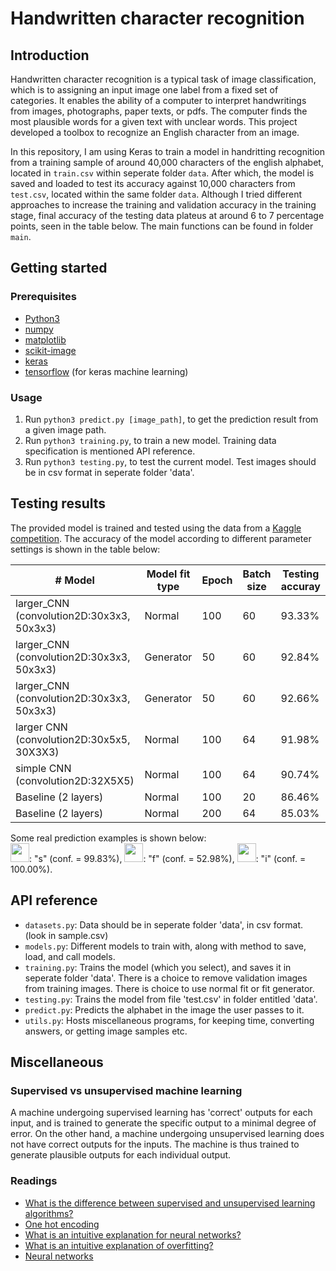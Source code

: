 # Handwritten character recognition

## Introduction

Handwritten character recognition is a typical task of image classification, which is to assigning an input image one label from a fixed set of categories. It enables the ability of a computer to interpret handwritings from images, photographs, paper texts, or pdfs. The computer finds the most plausible words for a given text with unclear words. This project developed a toolbox to recognize an English character from an image.

In this repository, I am using Keras to train a model in handritting recognition from a training sample of around 40,000 characters of the english alphabet, located in `train.csv` within seperate folder `data`. After which, the model is saved and loaded to test its accuracy against 10,000 characters from `test.csv`, located within the same folder `data`. Although I tried different approaches to increase the training and validation accuracy in the training stage, final accuracy of the testing data plateus at around 6 to 7 percentage points, seen in the table below. The main functions can be found in folder `main`.

## Getting started

### Prerequisites
+ [Python3](https://www.python.org/download/releases/3.0/)
+ [numpy](http://www.numpy.org/)
+ [matplotlib](http://matplotlib.org/)
+ [scikit-image](http://scikit-image.org/)
+ [keras](http://machinelearningmastery.com/handwritten-digit-recognition-using-convolutional-neural-networks-python-keras/)
+ [tensorflow](https://www.tensorflow.org/) (for keras machine learning)

### Usage
1. Run `python3 predict.py [image_path]`, to get the prediction result from a given image path.
2. Run `python3 training.py`, to train a new model. Training data specification is mentioned API reference.
3. Run `python3 testing.py`, to test the current model. Test images should be in csv format in seperate folder 'data'.

## Testing results

The provided model is trained and tested using the data from a [Kaggle competition](https://inclass.kaggle.com/c/cs5339-prediction-competition). The accuracy of the model according to different parameter settings is shown in the table below:

| # Model | Model fit type | Epoch | Batch size | Testing accuray |
| ------- | -------------- | ----- | ---------- | --------------- |
| larger_CNN (convolution2D:30x3x3, 50x3x3) | Normal | 100 | 60 | 93.33% |
| larger_CNN (convolution2D:30x3x3, 50x3x3) | Generator | 50 | 60 | 92.84% |
| larger_CNN (convolution2D:30x3x3, 50x3x3) | Generator | 50 | 60 | 92.66% |
| larger CNN (convolution2D:30x5x5, 30X3X3) | Normal | 100 | 64 | 91.98% |
| simple CNN (convolution2D:32X5X5) | Normal |100 | 64 | 90.74% |
| Baseline (2 layers) | Normal | 100 | 20 | 86.46% |
| Baseline (2 layers) | Normal | 200 | 64 | 85.03% |

Some real prediction examples is shown below:  
<img src="https://github.com/li-s/Handwriting-recognition/blob/master/data/show_image0.jpg" height="30">: "s" (conf. = 99.83%),
<img src="https://github.com/li-s/Handwriting-recognition/blob/master/data/show_image1.jpg" height="30">: "f" (conf. = 52.98%),
<img src="https://github.com/li-s/Handwriting-recognition/blob/master/data/show_image2.jpg" height="30">: "i" (conf. = 100.00%).

## API reference
+ `datasets.py`: Data should be in seperate folder 'data', in csv format. (look in sample.csv)
+ `models.py`: Different models to train with, along with method to save, load, and call models.
+ `training.py`: Trains the model (which you select), and saves it in seperate folder 'data'. There is a choice to remove validation images from training images. There is choice to use normal fit or fit generator.
+ `testing.py`: Trains the model from file 'test.csv' in folder entitled 'data'.
+ `predict.py`: Predicts the alphabet in the image the user passes to it.
+ `utils.py`: Hosts miscellaneous programs, for keeping time, converting answers, or getting image samples etc.

## Miscellaneous

### Supervised vs unsupervised machine learning
A machine undergoing supervised learning has 'correct' outputs for each input, and is trained to generate the specific output to a minimal degree of error.
On the other hand, a machine undergoing unsupervised learning does not have correct outputs for the inputs. The machine is thus trained to generate plausible outputs for each individual output.

### Readings
+ [What is the difference between supervised and unsupervised learning algorithms?](https://www.quora.com/What-is-the-difference-between-supervised-and-unsupervised-learning-algorithms)
+ [One hot encoding](https://www.quora.com/What-is-one-hot-encoding-and-when-is-it-used-in-data-science)
+ [What is an intuitive explanation for neural networks?](https://www.quora.com/What-is-an-intuitive-explanation-for-neural-networks)
+ [What is an intuitive explanation of overfitting?](https://www.quora.com/What-is-an-intuitive-explanation-of-overfitting)
+ [Neural networks](http://cs231n.github.io/)
